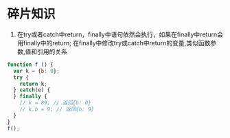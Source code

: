 # 碎片知识

1. 在try或者catch中return，finally中语句依然会执行，如果在finally中return会用finally中的return;
在finally中修改try或catch中return的变量,类似函数参数,值和引用的关系
```javascript
function f () {
  var k = {b: 0};
  try {
    return k;
  } catch(e) {
  } finally {
    // k = 89; // 返回{b: 0}  
    // k.b = 9; // 返回{b: 9}
  }
}
f();
```
